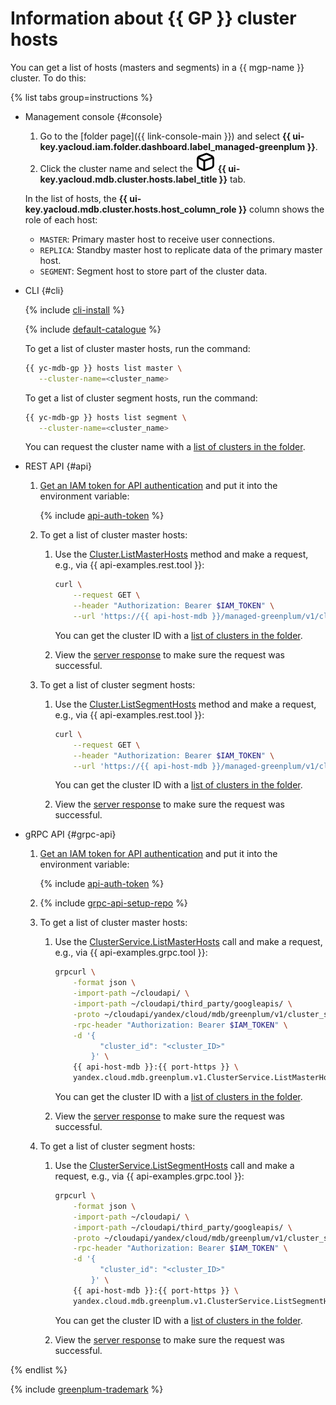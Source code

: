 # Information about {{ GP }} cluster hosts

You can get a list of hosts (masters and segments) in a {{ mgp-name }} cluster. To do this:

{% list tabs group=instructions %}

- Management console {#console}

    1. Go to the [folder page]({{ link-console-main }}) and select **{{ ui-key.yacloud.iam.folder.dashboard.label_managed-greenplum }}**.
    1. Click the cluster name and select the ![hosts.svg](../../../_assets/console-icons/cube.svg) **{{ ui-key.yacloud.mdb.cluster.hosts.label_title }}** tab.

    In the list of hosts, the **{{ ui-key.yacloud.mdb.cluster.hosts.host_column_role }}** column shows the role of each host:

    * `MASTER`: Primary master host to receive user connections.
    * `REPLICA`: Standby master host to replicate data of the primary master host.
    * `SEGMENT`: Segment host to store part of the cluster data.

- CLI {#cli}

    {% include [cli-install](../../../_includes/cli-install.md) %}

    {% include [default-catalogue](../../../_includes/default-catalogue.md) %}

    To get a list of cluster master hosts, run the command:

    ```bash
    {{ yc-mdb-gp }} hosts list master \
       --cluster-name=<cluster_name>
    ```

    To get a list of cluster segment hosts, run the command:

    ```bash
    {{ yc-mdb-gp }} hosts list segment \
       --cluster-name=<cluster_name>
    ```

    You can request the cluster name with a [list of clusters in the folder](../cluster-list.md#list-clusters).

- REST API {#api}

    1. [Get an IAM token for API authentication](../../api-ref/authentication.md) and put it into the environment variable:

       {% include [api-auth-token](../../../_includes/mdb/api-auth-token.md) %}

    1. To get a list of cluster master hosts:

        1. Use the [Cluster.ListMasterHosts](../../api-ref/Cluster/listMasterHosts.md) method and make a request, e.g., via {{ api-examples.rest.tool }}:

            ```bash
            curl \
                --request GET \
                --header "Authorization: Bearer $IAM_TOKEN" \
                --url 'https://{{ api-host-mdb }}/managed-greenplum/v1/clusters/<cluster_ID>/master-hosts'
            ```

            You can get the cluster ID with a [list of clusters in the folder](../cluster-list.md#list-clusters).

        1. View the [server response](../../api-ref/Cluster/listMasterHosts.md#yandex.cloud.mdb.greenplum.v1.ListClusterHostsResponse) to make sure the request was successful.

    1. To get a list of cluster segment hosts:

        1. Use the [Cluster.ListSegmentHosts](../../api-ref/Cluster/listSegmentHosts.md) method and make a request, e.g., via {{ api-examples.rest.tool }}:

            ```bash
            curl \
                --request GET \
                --header "Authorization: Bearer $IAM_TOKEN" \
                --url 'https://{{ api-host-mdb }}/managed-greenplum/v1/clusters/<cluster_ID>/segment-hosts'
            ```

            You can get the cluster ID with a [list of clusters in the folder](../cluster-list.md#list-clusters).

        1. View the [server response](../../api-ref/Cluster/listSegmentHosts.md#yandex.cloud.mdb.greenplum.v1.ListClusterHostsResponse) to make sure the request was successful.

- gRPC API {#grpc-api}

    1. [Get an IAM token for API authentication](../../api-ref/authentication.md) and put it into the environment variable:

        {% include [api-auth-token](../../../_includes/mdb/api-auth-token.md) %}

    1. {% include [grpc-api-setup-repo](../../../_includes/mdb/grpc-api-setup-repo.md) %}

    1. To get a list of cluster master hosts:

        1. Use the [ClusterService.ListMasterHosts](../../api-ref/grpc/Cluster/listMasterHosts.md) call and make a request, e.g., via {{ api-examples.grpc.tool }}:

            ```bash
            grpcurl \
                -format json \
                -import-path ~/cloudapi/ \
                -import-path ~/cloudapi/third_party/googleapis/ \
                -proto ~/cloudapi/yandex/cloud/mdb/greenplum/v1/cluster_service.proto \
                -rpc-header "Authorization: Bearer $IAM_TOKEN" \
                -d '{
                      "cluster_id": "<cluster_ID>"
                    }' \
                {{ api-host-mdb }}:{{ port-https }} \
                yandex.cloud.mdb.greenplum.v1.ClusterService.ListMasterHosts
            ```

            You can get the cluster ID with a [list of clusters in the folder](../cluster-list.md#list-clusters).

        1. View the [server response](../../api-ref/grpc/Cluster/listMasterHosts.md#yandex.cloud.mdb.greenplum.v1.ListClusterHostsResponse) to make sure the request was successful.

    1. To get a list of cluster segment hosts:

        1. Use the [ClusterService.ListSegmentHosts](../../api-ref/grpc/Cluster/listSegmentHosts.md) call and make a request, e.g., via {{ api-examples.grpc.tool }}:

            ```bash
            grpcurl \
                -format json \
                -import-path ~/cloudapi/ \
                -import-path ~/cloudapi/third_party/googleapis/ \
                -proto ~/cloudapi/yandex/cloud/mdb/greenplum/v1/cluster_service.proto \
                -rpc-header "Authorization: Bearer $IAM_TOKEN" \
                -d '{
                      "cluster_id": "<cluster_ID>"
                    }' \
                {{ api-host-mdb }}:{{ port-https }} \
                yandex.cloud.mdb.greenplum.v1.ClusterService.ListSegmentHosts
            ```

            You can get the cluster ID with a [list of clusters in the folder](../cluster-list.md#list-clusters).

        1. View the [server response](../../api-ref/grpc/Cluster/listSegmentHosts.md#yandex.cloud.mdb.greenplum.v1.ListClusterHostsResponse) to make sure the request was successful.

{% endlist %}


{% include [greenplum-trademark](../../../_includes/mdb/mgp/trademark.md) %}
